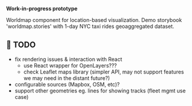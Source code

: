 **Work-in-progress prototype**

Worldmap component for location-based visualization. Demo storybook 'worldmap.stories' with 1-day NYC taxi rides geoaggregated dataset. 

## 🦒 TODO

- fix rendering issues & interaction with React
  - use React wrapper for OpenLayers???
  - check Leaflet maps library (simpler API, may not support features we may need in the distant future?) 
- configurable sources (Mapbox, OSM, etc)?
- support other geometries eg. lines for showing tracks (fleet mgmt use case)